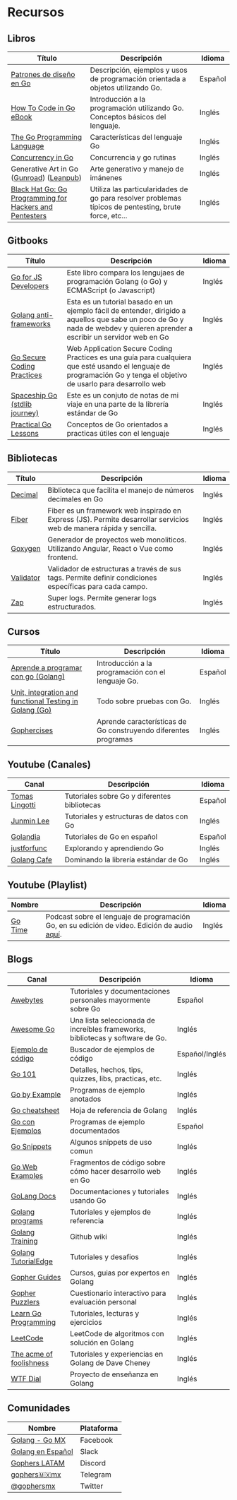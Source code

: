 # Recursos

## Libros

| Título | Descripción | Idioma |
|--------|-------------|--------|
| [Patrones de diseño en Go](http://www.designpatternsingo.com/) | Descripción, ejemplos y usos de programación orientada a objetos utilizando Go. | Español |
| [How To Code in Go eBook](https://www.digitalocean.com/community/books/how-to-code-in-go-ebook) | Introducción a la programación utilizando Go. Conceptos básicos del lenguaje. | Inglés |
| [The Go Programming Language](https://www.gopl.io/) | Características del lenguaje Go | Inglés |
| [Concurrency in Go](https://www.oreilly.com/library/view/concurrency-in-go/9781491941294/) | Concurrencia y go rutinas | Inglés |
| Generative Art in Go ([Gunroad](https://gumroad.com/l/generative-art-in-golang)) ([Leanpub](https://leanpub.com/generative-art-in-golang)) | Arte generativo y manejo de imánenes | Inglés |
| [Black Hat Go: Go Programming for Hackers and Pentesters](https://www.amazon.com.mx/Black-Hat-Go-Programming-Pentesters/dp/1593278659) | Utiliza las particularidades de go para resolver problemas típicos de pentesting, brute force, etc... | Inglés |

## Gitbooks

| Título | Descripción | Idioma |
|--------|-------------|--------|
| [Go for JS Developers](www.pazams.com/Go-for-Javascript-Developers) | Este libro compara los lengujaes de programación Golang (o Go) y ECMAScript (o Javascript) | Inglés |
| [Golang anti-frameworks](https://thewhitetulip.gitbook.io/bo) | Esta es un tutorial basado en un ejemplo fácil de entender, dirigido a aquellos que sabe un poco de Go y nada de webdev y quieren aprender a escribir un servidor web en Go | Inglés |
| [Go Secure Coding Practices](https://checkmarx.gitbooks.io/go-scp) | Web Application Secure Coding Practices es una guía para cualquiera que esté usando el lenguaje de programación Go y tenga el objetivo de usarlo para desarrollo web | Inglés |
| [Spaceship Go (stdlib journey)](https://blasrodri.github.io/spaceship-go-gh-pages) | Este es un conjuto de notas de mi viaje en una parte de la librería estándar de Go | Inglés |
| [Practical Go Lessons](https://www.practical-go-lessons.com/) | Conceptos de Go orientados a practicas útiles con el lenguaje | Inglés |

## Bibliotecas

| Título | Descripción | Idioma |
|--------|-------------|--------|
| [Decimal](https://github.com/shopspring/decimal) | Biblioteca que facilita el manejo de números decimales en Go | Inglés |
| [Fiber](https://github.com/gofiber/fiber) | Fiber es un framework web inspirado en Express (JS). Permite desarrollar servicios web de manera rápida y sencilla. | Inglés |
| [Goxygen](https://github.com/Shpota/goxygen) | Generador de proyectos web monoliticos. Utilizando Angular, React o Vue como frontend. | Inglés |
| [Validator](https://github.com/go-playground/validator) | Validador de estructuras a través de sus tags. Permite definir condiciones específicas para cada campo. | Inglés |
| [Zap](https://github.com/uber-go/zap) | Super logs. Permite generar logs estructurados. | Inglés |


## Cursos

| Título | Descripción | Idioma |
|--------|-------------|--------|
| [Aprende a programar con go (Golang)](https://www.udemy.com/course/aprende-a-programar-con-go) | Introducción a la programación con el lenguaje Go. | Español |
| [Unit, integration and functional Testing in Golang (Go)](https://www.udemy.com/course/unit-integration-and-functional-testing-in-golang-go) | Todo sobre pruebas con Go. | Inglés |
| [Gophercises](https://gophercises.com/) | Aprende características de Go construyendo diferentes programas | Inglés |

## Youtube (Canales)

| Canal | Descripción | Idioma |
|--------|-------------|--------|
| [Tomas Lingotti](https://www.youtube.com/c/tomaslingotti/featured) | Tutoriales sobre Go y diferentes bibliotecas | Español |
| [Junmin Lee](https://www.youtube.com/c/JunminLee/featured) | Tutoriales y estructuras de datos con Go | Inglés |
| [Golandia](https://www.youtube.com/channel/UCFGMvBfgMA5gJlqk0bRVxpQ) | Tutoriales de Go en español | Español |
| [justforfunc](https://www.youtube.com/channel/UC_BzFbxG2za3bp5NRRRXJSw) | Explorando y aprendiendo Go | Inglés |
| [Golang Cafe](https://www.youtube.com/channel/UCq4YrlwwXwF74Z3g-VDae2w) | Dominando la librería estándar de Go | Inglés |

## Youtube (Playlist)

| Nombre | Descripción | Idioma |
|--------|-------------|--------|
| [Go Time](https://www.youtube.com/playlist?list=PLCzseuA9sYrf0OJWceitz-LFofzWdGY92) | Podcast sobre el lenguaje de programación Go, en su edición de video. Edición de audio [aquí](https://changelog.com/gotime). | Inglés |

## Blogs

| Canal | Descripción | Idioma |
|--------|-------------|--------|
| [Awebytes](https://awebytes.wordpress.com/) | Tutoriales y documentaciones personales mayormente sobre Go | Español |
| [Awesome Go](https://www.30secondsofcode.org/go/p/1) | Una lista seleccionada de increíbles frameworks, bibliotecas y software de Go. | Inglés |
| [Ejemplo de código](https://golang.hotexamples.com/es/) | Buscador de ejemplos de código | Español/Inglés |
| [Go 101](https://go101.org/) | Detalles, hechos, tips, quizzes, libs, practicas, etc. | Inglés |
| [Go by Example](https://gobyexample.com/) | Programas de ejemplo anotados | Inglés |
| [Go cheatsheet](https://tutorialedge.net/course/golang/) | Hoja de referencia de Golang | Inglés |
| [Go con Ejemplos](http://goconejemplos.com/) | Programas de ejemplo documentados | Español |
| [Go Snippets](https://www.30secondsofcode.org/go/p/1) | Algunos snippets de uso comun | Inglés |
| [Go Web Examples](https://gowebexamples.com/) | Fragmentos de código sobre cómo hacer desarrollo web en Go | Inglés |
| [GoLang Docs](https://golangdocs.com/) | Documentaciones y tutoriales usando Go | Inglés |
| [Golang programs](https://www.golangprograms.com/) | Tutoriales y ejemplos de referencia | Inglés |
| [Golang Training](https://github.com/golang/go/wiki/Training) | Github wiki | Inglés |
| [Golang TutorialEdge](https://tutorialedge.net/course/golang/) | Tutoriales y desafios | Inglés |
| [Gopher Guides](https://www.gopherguides.com/) | Cursos, guias por expertos en Golang | Inglés |
| [Gopher Puzzlers](https://talks.godoc.org/github.com/davecheney/presentations/gopher-puzzlers.slide#1) | Cuestionario interactivo para evaluación personal | Inglés |
| [Learn Go Programming](https://blog.learngoprogramming.com/) | Tutoriales, lecturas y ejercicios | Inglés |
| [LeetCode](https://leetcode.gin.sh/) | LeetCode de algoritmos con solución en Golang | Inglés |
| [The acme of foolishness](https://dave.cheney.net/) | Tutoriales y experiencias en Golang de Dave Cheney | Inglés |
| [WTF Dial](https://wtfdial.com/) | Proyecto de enseñanza en Golang | Inglés |

## Comunidades

| Nombre | Plataforma |
|--------|-------------|
| [Golang - Go MX](https://www.facebook.com/groups/es.golang.mx) | Facebook |
| [Golang en Español](golang-es.slack.com) | Slack |
| [Gophers LATAM](https://discord.gg/d67nagU8) | Discord |
| [gophers🇲🇽mx](https://t.me/golangmx) | Telegram |
| [@gophersmx](https://twitter.com/gophersmx) | Twitter |
